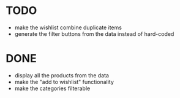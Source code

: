 TODO
====
* make the wishlist combine duplicate items
* generate the filter buttons from the data instead of hard-coded


DONE
====
* display all the products from the data
* make the "add to wishlist" functionality
* make the categories filterable